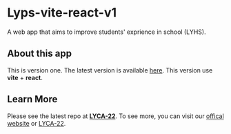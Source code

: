 # Lyps-vite-react-v1
A web app that aims to improve students' exprience in school (LYHS).

## About this app
This is version one. The latest version is available [here](https://github.com/LYCA-22/lyhs-plus-app).
This version use **vite** + **react**.

## Learn More
Please see the latest repo at [**LYCA-22**](https://github.com/LYCA-22/lyhs-plus-app).
To see more, you can visit our [offical website](https://plus.lyhsca.org/) or [LYCA-22](https://lyhsca.org).
